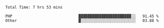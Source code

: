 <!--START_SECTION:waka-->

```text
Total Time: 7 hrs 53 mins

PHP                             ▓▓▓▓▓▓▓▓▓▓▓▓▓▓▓▓▓▓▓▓▓▓▓░░   91.45 %
Other                           ▓░░░░░░░░░░░░░░░░░░░░░░░░   03.88 %
```

<!--END_SECTION:waka-->
